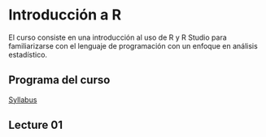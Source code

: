 # Introducción a R
El curso consiste en una introducción al uso de R y R Studio para familiarizarse con el lenguaje de programación con un enfoque en análisis estadístico.

## Programa del curso 

[Syllabus](https://github.com/AlvaroPLZ/Introduccion_a_R/blob/bc1fe7de2661d5c69b458991b150b98e49604ca5/Syllabus___Int_R_.pdf)

## Lecture 01 


